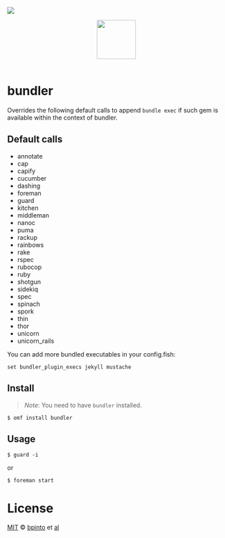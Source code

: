 ![](https://img.shields.io/badge/license-MIT-007EC7.svg?style=flat-square)

<div align="center">
    <a href="http://github.com/oh-my-fish/oh-my-fish">
        <img width="90" src="https://cloud.githubusercontent.com/assets/8317250/8510172/f006f0a4-230f-11e5-98b6-5c2e3c87088f.png">
    </a>
</div><br>

bundler
=======

Overrides the following default calls to append `bundle exec` if such gem is
available within the context of bundler.

Default calls
-------------

 * annotate
 * cap
 * capify
 * cucumber
 * dashing
 * foreman
 * guard
 * kitchen
 * middleman
 * nanoc
 * puma
 * rackup
 * rainbows
 * rake
 * rspec
 * rubocop
 * ruby
 * shotgun
 * sidekiq
 * spec
 * spinach
 * spork
 * thin
 * thor
 * unicorn
 * unicorn_rails

You can add more bundled executables in your config.fish:

```fish
set bundler_plugin_execs jekyll mustache
```

Install
-------

> *Note*: You need to have `bundler` installed.

```fish
$ omf install bundler
```

Usage
-----

```fish
$ guard -i
```

or

```fish
$ foreman start
```

License
=======

[MIT](http://opensource.org/licenses/MIT) © [bpinto](http://github.com/bpinto) et [al](https://github.com/bpinto/plugin-bundler/graphs/contributors)
